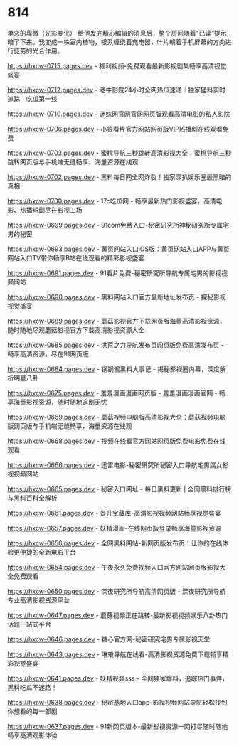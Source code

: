 # 814
单恋的卑微（光影变化） 给他发完精心编辑的消息后，整个房间随着"已读"提示暗了下来。我变成一株室内植物，根系缠绕着充电器，叶片朝着手机屏幕的方向进行徒劳的光合作用。

https://hxcw-0715.pages.dev - 福利视频-免费观看最新影视剧集畅享高清视觉盛宴

https://hxcw-0712.pages.dev - 老牛影院24小时全网热瓜速递｜独家猛料实时追踪｜吃瓜第一线

https://hxcw-0710.pages.dev - 迷妹网官网官网网页版观看高清电影的私人影院

https://hxcw-0706.pages.dev - 小狼看片官方网站网页版VIP热播剧在线观看免费

https://hxcw-0703.pages.dev - 蜜桃导航三秒跳转高清影视大全：蜜桃导航三秒跳转网页版与手机端无缝畅享，海量资源在线观

https://hxcw-0702.pages.dev - 黑料每日网全网炸裂！独家深扒娱乐圈最黑暗的真相

https://hxcw-0700.pages.dev - 17c吃瓜网 - 畅享最新热门影视盛宴，高清电影、热播短剧尽在影视工场

https://hxcw-0699.pages.dev - 91com免费入口-秘密研究所神秘研究所专属宅男的秘密

https://hxcw-0693.pages.dev - 黄页网站入口iOS版：黄页网站入口APP与黄页网站入口TV带你畅享B站在线观看的精彩影视盛宴

https://hxcw-0691.pages.dev - 91看片免费-秘密研究所导航专属宅男的影视视频网站

https://hxcw-0690.pages.dev - 黑料网站入口官方最新地址发布页 - 探秘影视视觉盛宴

https://hxcw-0689.pages.dev - 蘑菇影视官方下载网页版海量高清影视资源，随时随地尽观蘑菇影视官方下载高清影视资源大全

https://hxcw-0685.pages.dev - 洪荒之力导航发布页网页版免费高清发布页 - 畅享高清资源，尽在91网页版

https://hxcw-0684.pages.dev - 锅锅酱黑料大事记 - 揭秘影视圈内幕，深度解析明星八卦

https://hxcw-0675.pages.dev - 羞羞漫画漫画网页版 - 羞羞漫画漫画官网 - 畅享海量影视资源，随时随地追剧无忧

https://hxcw-0669.pages.dev - 蘑菇视频电脑版高清影视大全：蘑菇视频电脑版网页版与手机端无缝畅享，海量资源在线观

https://hxcw-0668.pages.dev - 视频在线看官方网站网页版免费电影免费在线观看

https://hxcw-0666.pages.dev - 迅雷电影-秘密研究所秘密入口导航宅男腐女影视视频网站

https://hxcw-0665.pages.dev - 秘密入口网址 - 每日黑料更新 | 全网黑料排行榜与黑料百科全解析

https://hxcw-0661.pages.dev - 景升宝藏库-高清影视视频网站畅享视觉盛宴

https://hxcw-0657.pages.dev - 妖精漫画-在线网页版登录畅享海量影视资源

https://hxcw-0656.pages.dev - 全网黑料网站-新网页版发布页：让你的在线体验更便捷的全新电影平台

https://hxcw-0654.pages.dev - 午夜永久免费视频入口官方网站网页版影视大全免费观看

https://hxcw-0650.pages.dev - 深夜研究所导航高清网页版 - 深夜研究所导航专业高清影视资源平台

https://hxcw-0647.pages.dev - 蘑菇视频正在跳转-最新影视视频娱乐八卦热门话题一站式平台

https://hxcw-0646.pages.dev - 糖心官方网-秘密研究宅男专属影视天堂

https://hxcw-0643.pages.dev - 琳琅导航在线看-高清影视资源免费下载畅享精彩视觉盛宴

https://hxcw-0641.pages.dev - 妖精视频sss - 全网独家爆料，追踪热门事件，黑料吃瓜不迷路！

https://hxcw-0638.pages.dev - 秘密基地入口app-影视视频网站导航轻松找到你想看的每一部剧

https://hxcw-0637.pages.dev - 91新网页版本-最新影视资源一网打尽随时随地畅享高清观影体验
